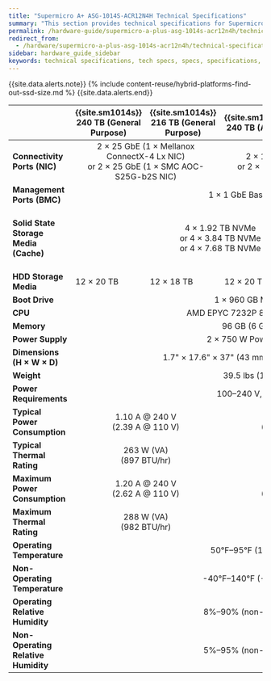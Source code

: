 ```yaml
---
title: "Supermicro A+ ASG-1014S-ACR12N4H Technical Specifications"
summary: "This section provides technical specifications for Supermicro 1014S node types."
permalink: /hardware-guide/supermicro-a-plus-asg-1014s-acr12n4h/technical-specifications.html
redirect_from:
  - /hardware/supermicro-a-plus-asg-1014s-acr12n4h/technical-specifications.html
sidebar: hardware_guide_sidebar
keywords: technical specifications, tech specs, specs, specifications, Supermicro 1014S, ACR12N4H
---
```


{{site.data.alerts.note}}
{% include content-reuse/hybrid-platforms-find-out-ssd-size.md %}
{{site.data.alerts.end}}

<table cellspacing="0" cellpadding="0">
  <thead>
    <tr>
      <th></th>
      <th><strong>{{site.sm1014s}} 240 TB (General Purpose)</strong></th>
      <th><strong>{{site.sm1014s}} 216 TB (General Purpose)</strong></th>
      <th><strong>{{site.sm1014s}} 240 TB (Active)</strong></th>
      <th><strong>{{site.sm1014s}} 216 TB (Active)</strong></th>
      <th><strong>{{site.sm1014s}} 96 TB (Active)</strong></th>
    </tr>
  </thead>
  <tbody>
    <tr>
      <td><strong>Connectivity Ports (NIC)</strong></td>
      <td colspan="2" style="text-align: center;">2 &#215; 25 GbE (1 &#215; Mellanox ConnectX-4 Lx NIC)<br>or 2 &#215; 25 GbE (1 &#215; SMC AOC-S25G-b2S NIC)</td>
      <td colspan="3" style="text-align: center;">2 &#215; 100 GbE (1 &#215; Mellanox ConnectX-6 NIC)<br>or 2 &#215; 100 GbE (1 &#215; SMC AOC-S100G-b2C NIC)</td>    
    </tr>
    <tr>
      <td><strong>Management Ports (BMC)</strong></td>
      <td colspan="5" style="text-align: center;">1 &#215; 1 GbE Base-T (RJ45)</td>
    </tr>
    <tr>
      <td><strong>Solid State Storage Media (Cache)</strong></td>
      <td colspan="4" style="text-align: center;">4 &#215; 1.92 TB NVMe<br>or 4 &#215; 3.84 TB NVMe<br>or 4 &#215; 7.68 TB NVMe</td>
      <td>4 &#215; 960 GB NVMe<br>or 4 &#215; 1.92 TB NVMe<br>or 4 &#215; 3.84 TB NVMe</td>
    </tr>
    <tr>
      <td><strong>HDD Storage Media</strong></td>
      <td>12 &#215; 20 TB</td>
      <td>12 &#215; 18 TB</td>
      <td>12 &#215; 20 TB</td>
      <td>12 &#215; 18 TB</td>
      <td>12 &#215; 8 TB</td>
    </tr>    
    <tr>
      <td><strong>Boot Drive</strong></td>
      <td colspan="5" style="text-align: center;">1 &#215; 960 GB M.2 NVMe</td>
    </tr>
    <tr>
      <td><strong>CPU</strong></td>
      <td colspan="5" style="text-align: center;">AMD EPYC 7232P 8-Core Processor</td>
    </tr>
    <tr>
      <td><strong>Memory</strong></td>
      <td colspan="5" style="text-align: center;">96 GB (6 GB &#215; 16)</td>
    </tr>
    <tr>
      <td><strong>Power Supply</strong></td>
      <td colspan="5" style="text-align: center;">2 &#215; 750 W Power Supplies</td>
    </tr>
    <tr>
      <td><strong>Dimensions (H &#215; W &#215; D)</strong></td>
      <td colspan="5" style="text-align: center;">1.7" &#215; 17.6" &#215; 37" (43 mm &#215; 447 mm &#215; 940 mm)</td>
    </tr>
    <tr>
      <td><strong>Weight</strong></td>
      <td colspan="5" style="text-align: center;">39.5 lbs (17.5 kg)</td>
    </tr>
    <tr>
      <td><strong>Power Requirements</strong></td>
      <td colspan="5" style="text-align: center;">100&ndash;240 V, 50/60Hz</td>
    </tr>
    <tr>
      <td><strong>Typical Power Consumption</strong></td>
      <td colspan="2" style="text-align: center;">1.10 A @ 240 V<br>(2.39 A @ 110 V)</td>
      <td colspan="2" style="text-align: center;">1.18 A @ 240 V<br>(2.56 A @ 110 V)</td>
      <td>1.25 A @ 240 V<br>(2.74 A @ 110 V)</td>
    </tr>
    <tr>
      <td><strong>Typical Thermal Rating</strong></td>
      <td colspan="2" style="text-align: center;">263 W (VA)<br>(897 BTU/hr)</td>
      <td colspan="2" style="text-align: center;">282 W (VA)<br>(962 BTU/hr)</td>
      <td>301 W (VA)<br>(1,028 BTU/hr)</td>
    </tr>
    <tr>
      <td><div><strong>Maximum Power Consumption</strong></div></td>
      <td colspan="2" style="text-align: center;">1.20 A @ 240 V<br>(2.62 A @ 110 V)</td>
      <td colspan="2" style="text-align: center;">1.32 A @ 240 V<br>(2.88 A @ 110 V)</td>
      <td>1.36 A @ 240 V<br>(2.97 A @ 110 V)</td>
    </tr>
    <tr>
      <td><strong>Maximum Thermal Rating</strong></td>
      <td colspan="2" style="text-align: center;">288 W (VA)<br>(982 BTU/hr)</td>
      <td colspan="2" style="text-align: center;">317 W (VA)<br>(1,081 BTU/hr)</td>
      <td>327 W (VA)<br>(1,116 BTU/hr)</td>
    </tr>
    <tr>
      <td><strong>Operating Temperature</strong></td>
      <td colspan="5" style="text-align: center;">50&deg;F&ndash;95&deg;F (10&deg;C&ndash;35&deg;C)</td>
    </tr>
    <tr>
      <td><strong>Non-Operating Temperature</strong></td>
      <td colspan="5" style="text-align: center;">-40&deg;F&ndash;140&deg;F (-40&deg;C&ndash;60&deg;C)</td>
    </tr>
    <tr>
      <td><strong>Operating Relative Humidity</strong></td>
      <td colspan="5" style="text-align: center;">8%&ndash;90% (non-condensing)</td>
    </tr>
    <tr>
      <td><div><strong>Non-Operating Relative Humidity</strong></div></td>
      <td colspan="5" style="text-align: center;">5%&ndash;95% (non-condensing)</td>
    </tr>
  </tbody>
</table>

